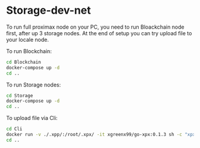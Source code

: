 # Storage-dev-net

To run full proximax node on your PC, you need to run Bloackchain node first, after up 3 storage nodes.
At the end of setup you can try upload file to your locale node.

To run Blockchain:
```bash
cd Blockchain
docker-compose up -d
cd ..
```

To run Storage nodes:
```bash
cd Storage
docker-compose up -d
cd ..
```

To upload file via Cli:
```bash
cd Cli
docker run -v ./.xpp/:/root/.xpx/ -it xgreenx99/go-xpx:0.1.3 sh -c "xpx-cli contract create /root/.xpx/test.txt --duration 100000 --replications 1 --verifications 1 --pdp MHT"
cd ..
```
